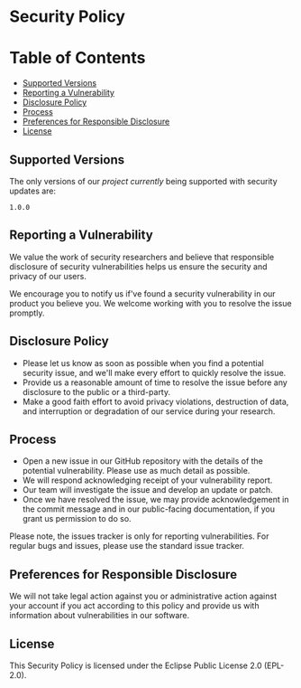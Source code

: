 # Security Policy

# Table of Contents

- [Supported Versions](#supported-versions)
- [Reporting a Vulnerability](#reporting-a-vulnerability)
- [Disclosure Policy](#disclosure-policy)
- [Process](#process)
- [Preferences for Responsible Disclosure](#preferences-for-responsible-disclosure)
- [License](#license)

## Supported Versions

The only versions of our *project currently* being supported with security updates are:

`1.0.0`

## Reporting a Vulnerability

We value the work of security researchers and believe that responsible disclosure of security vulnerabilities helps us ensure the security and privacy of our users.

We encourage you to notify us if've found a security vulnerability in our product you believe you. We welcome working with you to resolve the issue promptly.

## Disclosure Policy

- Please let us know as soon as possible when you find a potential security issue, and we'll make every effort to quickly resolve the issue.
- Provide us a reasonable amount of time to resolve the issue before any disclosure to the public or a third-party.
- Make a good faith effort to avoid privacy violations, destruction of data, and interruption or degradation of our service during your research.

## Process

- Open a new issue in our GitHub repository with the details of the potential vulnerability. Please use as much detail as possible.
- We will respond acknowledging receipt of your vulnerability report.
- Our team will investigate the issue and develop an update or patch.
- Once we have resolved the issue, we may provide acknowledgement in the commit message and in our public-facing documentation, if you grant us permission to do so.

Please note, the issues tracker is only for reporting vulnerabilities. For regular bugs and issues, please use the standard issue tracker.

## Preferences for Responsible Disclosure

We will not take legal action against you or administrative action against your account if you act according to this policy and provide us with information about vulnerabilities in our software.

## License

This Security Policy is licensed under the Eclipse Public License 2.0 (EPL-2.0).
